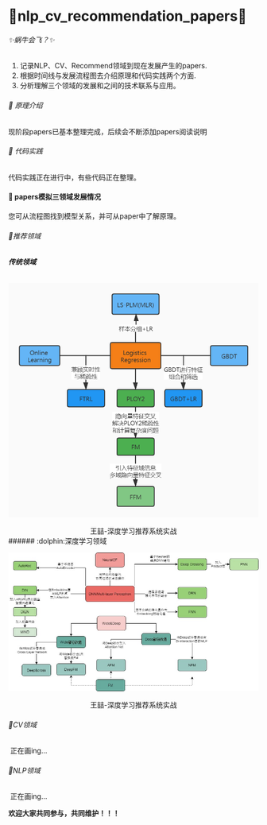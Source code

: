 # :snail:nlp_cv_recommendation_papers:honeybee:

######  :sparkles:蜗牛会飞？:sparkles:

1. 记录NLP、CV、Recommend领域到现在发展产生的papers.
2. 根据时间线与发展流程图去介绍原理和代码实践两个方面.
3. 分析理解三个领域的发展和之间的技术联系与应用。

###### :imp: 原理介绍

 现阶段papers已基本整理完成，后续会不断添加papers阅读说明

######  :imp: 代码实践

代码实践正在进行中，有些代码正在整理。

####  :whale2: papers模拟三领域发展情况

 您可从流程图找到模型关系，并可从paper中了解原理。

######  :ram:推荐领域

######          **传统领域**  

![traditional_recommendation](./Image/traditional_recommendation.jpg)

<center>王喆-深度学习推荐系统实战</center>
###### :dolphin:深度学习领域

![deepLearning_recommendation](./Image/deeplearning_recommendation.jpg)
<center>王喆-深度学习推荐系统实战</center>

###### :dolphin:CV领域

​	正在画ing...

###### :dolphin:NLP领域

​	正在画ing...





**欢迎大家共同参与，共同维护！！！**





